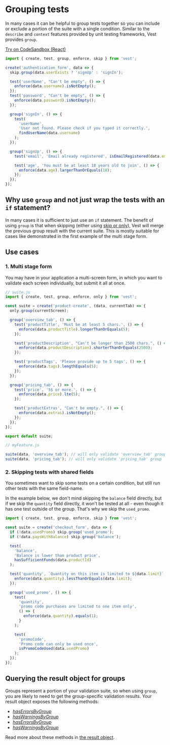 # Grouping tests

In many cases it can be helpful to group tests together so you can include or exclude a portion of the suite with a single condition.
Similar to the `describe` and `context` features provided by unit testing frameworks, Vest provides `group`.

[Try on CodeSandbox (React)](https://codesandbox.io/s/vest-group-example-react-4i2ne)

```js
import { create, test, group, enforce, skip } from 'vest';

create('authentication_form', data => {
  skip.group(data.userExists ? 'signUp' : 'signIn');

  test('userName', "Can't be empty", () => {
    enforce(data.username).isNotEmpty();
  });
  test('password', "Can't be empty", () => {
    enforce(data.password).isNotEmpty();
  });

  group('signIn', () => {
    test(
      'userName',
      'User not found. Please check if you typed it correctly.',
      findUserName(data.username)
    );
  });

  group('signUp', () => {
    test('email', 'Email already registered', isEmailRegistered(data.email));

    test('age', 'You must be at least 18 years old to join', () => {
      enforce(data.age).largerThanOrEquals(18);
    });
  });
});
```

## Why use `group` and not just wrap the tests with an `if` statement?

In many cases it is sufficient to just use an `if` statement. The benefit of using `group` is that when skipping (either using [skip or only](./exclusion)), Vest will merge the previous group result with the current suite. This is mostly suitable for cases like demonstrated in the first example of the multi stage form.

## Use cases

### 1. Multi stage form

You may have in your application a multi-screen form, in which you want to validate each screen individually, but submit it all at once.

```js
// suite.js
import { create, test, group, enforce, only } from 'vest';

const suite = create('product-create', (data, currentTab) => {
  only.group(currentScreen);

  group('overview_tab', () => {
    test('productTitle', 'Must be at least 5 chars.', () => {
      enforce(data.productTitle).longerThanOrEquals(5);
    });

    test('productDescription', "Can't be longer than 2500 chars.", () => {
      enforce(data.productDescription).shorterThanOrEquals(2500);
    });

    test('productTags', 'Please provide up to 5 tags', () => {
      enforce(data.tags).lengthEquals(5);
    });
  });

  group('pricing_tab', () => {
    test('price', '5$ or more.', () => {
      enforce(data.price).lte(5);
    });

    test('productExtras', "Can't be empty.", () => {
      enforce(data.extras).isNotEmpty();
    });
  });
});

export default suite;
```

```js
// myFeature.js

suite(data, 'overview_tab'); // will only validate 'overview_tab' group
suite(data, 'pricing_tab'); // will only validate 'pricing_tab' group
```

### 2. Skipping tests with shared fields

You sometimes want to skip some tests on a certain condition, but still run other tests with the same field-name.

In the example below, we don't mind skipping the `balance` field directly, but if we skip the `quantity` field directly, it won't be tested at all - even though it has one test outside of the group. That's why we skip the `used_promo`.

```js
import { create, test, group, enforce, skip } from 'vest';

const suite = create('checkout_form', data => {
  if (!data.usedPromo) skip.group('used_promo');
  if (!data.paysWithBalance) skip.group('balance');

  test(
    'balance',
    'Balance is lower than product price',
    hasSufficientFunds(data.productId)
  );

  test('quantity', `Quantity on this item is limited to ${data.limit}`, () => {
    enforce(data.quantity).lessThanOrEquals(data.limit);
  });

  group('used_promo', () => {
    test(
      'quantity',
      'promo code purchases are limited to one item only',
      () => {
        enforce(data.quantity).equals(1);
      }
    );

    test(
      'promoCode',
      'Promo code can only be used once',
      isPromoCodeUsed(data.usedPromo)
    );
  });
});
```

## Querying the result object for groups

Groups represent a portion of your validation suite, so when using `group`, you are likely to need to get the group-specific validation results.
Your result object exposes the following methods:

- [_hasErrorsByGroup_](./result#haserrorsbygroup-and-haswarningsbygroup-functions)
- [_hasWarningsByGroup_](./result#haserrorsbygroup-and-haswarningsbygroup-functions)
- [_hasErrorsByGroup_](./result#geterrorsbygroup-and-getwarningsbygroup-functions)
- [_hasWarningsByGroup_](./result#geterrorsbygroup-and-getwarningsbygroup-functions)

Read more about these methods in [the result object](./result).

